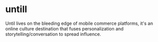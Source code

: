 # untill
Until lives on the bleeding edge of mobile commerce platforms, it's an online culture destination that fuses personalization and storytelling/conversation to spread influence.
